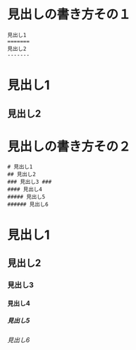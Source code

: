 見出しの書き方その１
=======
    見出し1
    =======
    見出し2
    -------

見出し1
=======
見出し2
-------

見出しの書き方その２
=======
    # 見出し1
    ## 見出し2
    ### 見出し3 ###
    #### 見出し4
    ##### 見出し5
    ###### 見出し6

# 見出し1
## 見出し2
### 見出し3 ###
#### 見出し4
##### 見出し5
###### 見出し6
